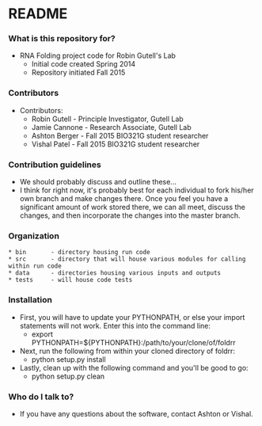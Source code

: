 # README #

### What is this repository for? ###

* RNA Folding project code for Robin Gutell's Lab
	* Initial code created Spring 2014
	* Repository initiated Fall 2015

### Contributors ###

* Contributors:
	* Robin Gutell		- Principle Investigator, Gutell Lab
	* Jamie Cannone		- Research Associate, Gutell Lab
	* Ashton Berger		- Fall 2015 BIO321G student researcher
	* Vishal Patel		- Fall 2015 BIO321G student researcher

### Contribution guidelines ###

* We should probably discuss and outline these...
* I think for right now, it's probably best for each individual to fork his/her own branch and make changes there. Once you feel you have a significant amount of work stored there, we can all meet, discuss the changes, and then incorporate the changes into the master branch.

### Organization ###
	* bin		- directory housing run code
	* src		- directory that will house various modules for calling within run code
	* data		- directories housing various inputs and outputs 
	* tests		- will house code tests

### Installation ###
* First, you will have to update your PYTHONPATH, or else your import statements will not work. Enter this into the command line:
	* export PYTHONPATH=${PYTHONPATH}:/path/to/your/clone/of/foldrr
* Next, run the following from within your cloned directory of foldrr:
	* python setup.py install
* Lastly, clean up with the following command and you'll be good to go:
	* python setup.py clean

### Who do I talk to? ###

* If you have any questions about the software, contact Ashton or Vishal.